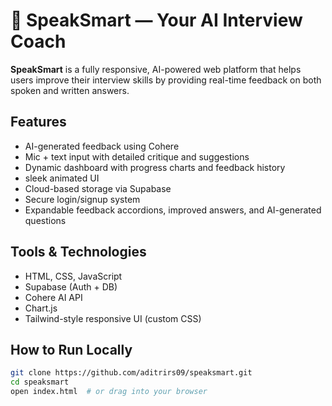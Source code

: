 # 🎤 SpeakSmart — Your AI Interview Coach

**SpeakSmart** is a fully responsive, AI-powered web platform that helps users improve their interview skills by providing real-time feedback on both spoken and written answers.

##  Features

-  AI-generated feedback using Cohere
-  Mic + text input with detailed critique and suggestions
-  Dynamic dashboard with progress charts and feedback history
- sleek animated UI
-  Cloud-based storage via Supabase
-  Secure login/signup system
-  Expandable feedback accordions, improved answers, and AI-generated questions

##  Tools & Technologies

- HTML, CSS, JavaScript
- Supabase (Auth + DB)
- Cohere AI API
- Chart.js
- Tailwind-style responsive UI (custom CSS)

##  How to Run Locally

```bash
git clone https://github.com/aditrirs09/speaksmart.git
cd speaksmart
open index.html  # or drag into your browser
